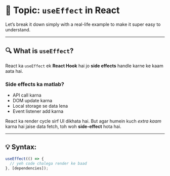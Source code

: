 # 📌 Topic: `useEffect` in React  
Let’s break it down simply with a real-life example to make it super easy to understand.

---

## 🔍 What is `useEffect`?

React ka `useEffect` ek **React Hook** hai jo **side effects** handle karne ke kaam aata hai.

### Side effects ka matlab?
- API call karna  
- DOM update karna  
- Local storage se data lena  
- Event listener add karna

React ka render cycle sirf UI dikhata hai. But agar humein kuch *extra kaam* karna hai jaise data fetch, toh woh **side-effect** hota hai.

---

## 💡 Syntax:
```js
useEffect(() => {
  // yeh code chalega render ke baad
}, [dependencies]);
